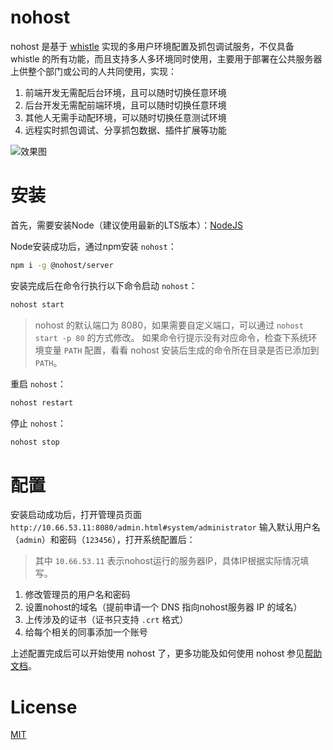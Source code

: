 # nohost
nohost 是基于 [whistle](https://github.com/avwo/whistle) 实现的多用户环境配置及抓包调试服务，不仅具备 whistle 的所有功能，而且支持多人多环境同时使用，主要用于部署在公共服务器上供整个部门或公司的人共同使用，实现：
1. 前端开发无需配后台环境，且可以随时切换任意环境
2. 后台开发无需配前端环境，且可以随时切换任意环境
3. 其他人无需手动配环境，可以随时切换任意测试环境
4. 远程实时抓包调试、分享抓包数据、插件扩展等功能

![效果图](https://user-images.githubusercontent.com/11450939/40436253-28a90f28-5ee5-11e8-97a5-fd598e32e0df.gif)

# 安装
首先，需要安装Node（建议使用最新的LTS版本）：[NodeJS](https://nodejs.org/en/)

Node安装成功后，通过npm安装 `nohost`：
``` sh
npm i -g @nohost/server
```
安装完成后在命令行执行以下命令启动 `nohost`：
``` sh
nohost start
```
> nohost 的默认端口为 8080，如果需要自定义端口，可以通过 `nohost start -p 80` 的方式修改。
> 如果命令行提示没有对应命令，检查下系统环境变量 `PATH` 配置，看看 nohost 安装后生成的命令所在目录是否已添加到 `PATH`。

重启 `nohost`：
``` sh
nohost restart
```

停止 `nohost`：
``` sh
nohost stop
```

# 配置
安装启动成功后，打开管理员页面 `http://10.66.53.11:8080/admin.html#system/administrator` 输入默认用户名（`admin`）和密码（`123456`），打开系统配置后：
> 其中 `10.66.53.11` 表示nohost运行的服务器IP，具体IP根据实际情况填写。
1. 修改管理员的用户名和密码
2. 设置nohost的域名（提前申请一个 DNS 指向nohost服务器 IP 的域名）
3. 上传涉及的证书（证书只支持 `.crt` 格式）
4. 给每个相关的同事添加一个账号

上述配置完成后可以开始使用 nohost 了，更多功能及如何使用 nohost 参见[帮助文档](https://nohosts.github.io/nohost/)。

# License
[MIT](./LICENSE)